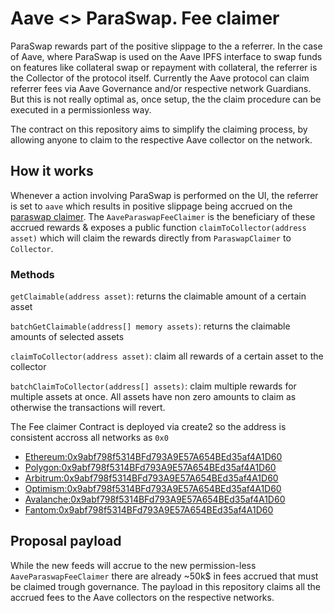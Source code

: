 # Aave <> ParaSwap. Fee claimer

ParaSwap rewards part of the positive slippage to the a referrer. In the case of Aave, where ParaSwap is used on the Aave IPFS interface to swap funds on features like collateral swap or repayment with collateral, the referrer is the Collector of the protocol itself.
Currently the Aave protocol can claim referrer fees via Aave Governance and/or respective network Guardians. But this is not really optimal as, once setup, the the claim procedure can be executed in a permissionless way.

The contract on this repository aims to simplify the claiming process, by allowing anyone to claim to the respective Aave collector on the network.

## How it works

Whenever a action involving ParaSwap is performed on the UI, the referrer is set to `aave` which results in positive slippage being accrued on the [paraswap claimer](https://doc.paraswap.network/psp-token/protocol-fees#fee-claimer).
The `AaveParaswapFeeClaimer` is the beneficiary of these accrued rewards & exposes a public function `claimToCollector(address asset)` which will claim the rewards directly from `ParaswapClaimer` to `Collector`.

### Methods

`getClaimable(address asset)`: returns the claimable amount of a certain asset

`batchGetClaimable(address[] memory assets)`: returns the claimable amounts of selected assets

`claimToCollector(address asset)`: claim all rewards of a certain asset to the collector

`batchClaimToCollector(address[] assets)`: claim multiple rewards for multiple assets at once. All assets have non zero amounts to claim as otherwise the transactions will revert.

The Fee claimer Contract is deployed via create2 so the address is consistent accross all networks as `0x0`

- [Ethereum:0x9abf798f5314BFd793A9E57A654BEd35af4A1D60](https://etherscan.io/address/0x9abf798f5314bfd793a9e57a654bed35af4a1d60#code)
- [Polygon:0x9abf798f5314BFd793A9E57A654BEd35af4A1D60](https://polygonscan.com/address/0x9abf798f5314BFd793A9E57A654BEd35af4A1D60#code)
- [Arbitrum:0x9abf798f5314BFd793A9E57A654BEd35af4A1D60](https://arbiscan.io/address/0x9abf798f5314bfd793a9e57a654bed35af4a1d60#code)
- [Optimism:0x9abf798f5314BFd793A9E57A654BEd35af4A1D60](https://optimistic.etherscan.io/address/0x9abf798f5314bfd793a9e57a654bed35af4a1d60#code)
- [Avalanche:0x9abf798f5314BFd793A9E57A654BEd35af4A1D60](https://snowtrace.io/address/0x9abf798f5314bfd793a9e57a654bed35af4a1d60#code)
- [Fantom:0x9abf798f5314BFd793A9E57A654BEd35af4A1D60](https://ftmscan.com/address/0x9abf798f5314bfd793a9e57a654bed35af4a1d60#code)

## Proposal payload

While the new feeds will accrue to the new permission-less `AaveParaswapFeeClaimer` there are already ~50k$ in fees accrued that must be claimed trough governance. The payload in this repository claims all the accrued fees to the Aave collectors on the respective networks.
